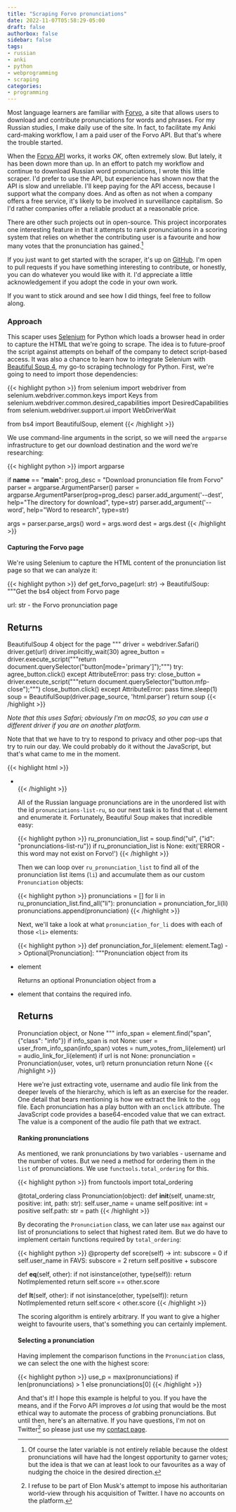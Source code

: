 ```yaml
---
title: "Scraping Forvo pronunciations"
date: 2022-11-07T05:58:29-05:00
draft: false
authorbox: false
sidebar: false
tags:
- russian
- anki
- python
- webprogramming
- scraping
categories:
- programming
---
```

Most language learners are familiar with [Forvo](https://www.forvo.com), a site that allows users to download and contribute pronunciations for words and phrases. For my Russian studies, I make daily use of the site. In fact, to facilitate my Anki card-making workflow, I am a paid user of the Forvo API. But that's where the trouble started.

When the [Forvo API](https://api.forvo.com) works, it works _OK_, often extremely slow. But lately, it has been down more than up. In an effort to patch my workflow and continue to download Russian word pronunciations, I wrote this little scraper. I'd prefer to use the API, but experience has shown now that the API is slow and unreliable. I'll keep paying for the API access, because I support what the company does. And as often as not when a company offers a free service, it's likely to be involved in surveillance capitalism. So I'd rather companies offer a reliable product at a reasonable price. 

There are other such projects out in open-source. This project incorporates one interesting feature in that it attempts to rank pronunciations in a scoring system that relies on whether the contributing user is a favourite and how many votes that the pronunciation has gained.[^1]

If you just want to get started with the scraper, it's up on [GitHub](https://github.com/NSBum/forvo_scraper_example). I'm open to pull requests if you have something interesting to contribute, or honestly, you can do whatever you would like with it. I'd appreciate a little acknowledgement if you adopt the code in your own work. 

If you want to stick around and see how I did things, feel free to follow along.

### Approach

This scaper uses [Selenium](https://selenium-python.readthedocs.io) for Python which loads a browser head in order to capture the HTML that we're going to scrape. The idea is to future-proof the script against attempts on behalf of the company to detect script-based access. It was also a chance to learn how to integrate Selenium with [Beautiful Soup 4](https://beautiful-soup-4.readthedocs.io/en/latest/), my go-to scraping technology for Python. First, we're going to need to import those dependencies:

{{< highlight python >}}
from selenium import webdriver
from selenium.webdriver.common.keys import Keys
from selenium.webdriver.common.desired_capabilities import DesiredCapabilities
from selenium.webdriver.support.ui import WebDriverWait

from bs4 import BeautifulSoup, element
{{< /highlight >}}

We use command-line arguments in the script, so we will need the `argparse` infrastructure to get our download destination and the word we're researching:

{{< highlight python >}}
import argparse

if __name__ == "__main__":
   prog_desc = "Download pronunciation file from Forvo"
   parser = argparse.ArgumentParser()
   parser = argparse.ArgumentParser(prog=prog_desc)
   parser.add_argument('--dest',
                        help="The directory for download",
                        type=str)
   parser.add_argument('--word',
                        help="Word to research",
                        type=str)

   args = parser.parse_args()
   word = args.word
   dest = args.dest
{{< /highlight >}}

#### Capturing the Forvo page

We're using Selenium to capture the HTML content of the pronunciation list page so that we can analyze it:

{{< highlight python >}}
def get_forvo_page(url: str) -> BeautifulSoup:
   """Get the bs4 object from Forvo page
   
   url: str - the Forvo pronunciation page

   Returns
   -------
   BeautifulSoup 4 object for the page
   """
   driver = webdriver.Safari()
   driver.get(url)
   driver.implicitly_wait(30)
   agree_button = driver.execute_script("""return document.querySelector("button[mode='primary']");""")
   try:
      agree_button.click()
   except AttributeError:
      pass
   try:
      close_button = driver.execute_script("""return document.querySelector("button.mfp-close");""")
      close_button.click()
   except AttributeError:
      pass
   time.sleep(1)
   soup = BeautifulSoup(driver.page_source, 'html.parser')
   return soup
{{< /highlight >}}

_Note that this uses Safari; obviously I'm on macOS, so you can use a different driver if you are on another platform._

Note that that we have to try to respond to privacy and other pop-ups that try to ruin our day. We could probably do it without the JavaScript, but that's what came to me in the moment.

{{< highlight html >}}
<ul class="pronunciations-list pronunciations-list-ru" id=
   "pronunciations-list-ru">
   <li class="pronunciation li-active">
      <!-- detail for this pronunciation -->
   </li>
{{< /highlight >}}

All of the Russian language pronunciations are in the unordered list with the id `pronunciations-list-ru`, so our next task is to find that `ul` element and enumerate it. Fortunately, Beautiful Soup makes that incredible easy:

{{< highlight python >}}
ru_pronunciation_list = soup.find("ul", {"id": "pronunciations-list-ru"})
if ru_pronunciation_list is None:
   exit('ERROR - this word may not exist on Forvo!')
{{< /highlight >}}

Then we can loop over `ru_pronunciation_list` to find all of the pronunciation list items (`li`) and accumulate them as our custom `Pronunciation` objects:

{{< highlight python >}}
pronunciations = []
for li in ru_pronunciation_list.find_all("li"):
   pronunciation = pronunciation_for_li(li)
   pronunciations.append(pronunciation)
{{< /highlight >}}

Next, we'll take a look at what `pronunciation_for_li` does with each of those `<li>` elements:

{{< highlight python >}}
def pronunciation_for_li(element: element.Tag) -> Optional[Pronunciation]:
   """Pronunciation object from its <li> element

   Returns an optional Pronunciation object from a
   <li> element that contains the required info.

   Returns
   -------
   Pronunciation object, or None
   """
   info_span = element.find("span", {"class": "info"})
   if info_span is not None:
      user = user_from_info_span(info_span)
   votes = num_votes_from_li(element)
   url = audio_link_for_li(element)
   if url is not None:
      pronunciation = Pronunciation(user, votes, url)
      return pronunciation
   return None
{{< /highlight >}}

Here we're just extracting vote, username and audio file link from the deeper levels of the hierarchy, which is left as an exercise for the reader. One detail that bears mentioning is how we extract the link to the `.ogg` file. Each pronunciation has a play button with an `onclick` attribute. The JavaScript code provides a base64-encoded value that we can extract. The value is a component of the audio file path that we extract.

#### Ranking pronunciations

As mentioned, we rank pronunciations by two variables - username and the number of votes. But we need a method for ordering them in the `list` of pronunciations. We use `functools.total_ordering` for this.

{{< highlight python >}}
from functools import total_ordering

@total_ordering
class Pronunciation(object):
   def __init__(self, uname:str, positive: int, path: str):
      self.user_name = uname
      self.positive: int = positive
      self.path: str = path
{{< /highlight >}}

By decorating the `Pronunciation` class, we can later use `max` against our list of pronunciations to select that highest rated item. But we do have to implement certain functions required by `total_ordering`:

{{< highlight python >}}
@property
def score(self) -> int:
   subscore = 0
   if self.user_name in FAVS:
      subscore = 2
   return self.positive + subscore
   
def __eq__(self, other):
   if not isinstance(other, type(self)): return NotImplemented
   return self.score == other.score
   
def __lt__(self, other):
   if not isinstance(other, type(self)): return NotImplemented
   return self.score < other.score
{{< /highlight >}}

The scoring algorithm is entirely arbitrary. If you want to give a higher weight to favourite users, that's something you can certainly implement.

#### Selecting a pronunciation

Having implement the comparison functions in the `Pronunciation` class, we can select the one with the highest score:

{{< highlight python >}}
use_p  = max(pronunciations) if len(pronunciations) > 1 else pronunciations[0]
{{< /highlight >}}

And that's it! I hope this example is helpful to you. If you have the means, and if the Forvo API improves _a lot_ using that would be the most ethical way to automate the process of grabbing pronunciations. But until then, here's an alternative. If you have questions, I'm not on Twitter[^2] so please just use my [contact page](http://www.shortwhale.com/NSBum).

[^1]: Of course the later variable is not entirely reliable because the oldest pronunciations will have had the longest opportunity to garner votes; but the idea is that we can at least look to our favourites as a way of nudging the choice in the desired direction.
[^2]: I refuse to be part of Elon Musk's attempt to impose his authoritarian world-view through his acquisition of Twitter. I have no accounts on the platform.